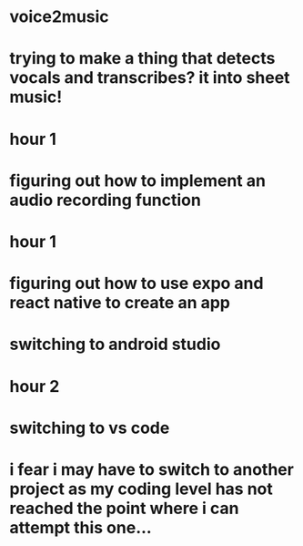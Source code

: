 # voice2music
# trying to make a thing that detects vocals and transcribes? it into sheet music!

# hour 1
# figuring out how to implement an audio recording function

# hour 1
  # figuring out how to use expo and react native to create an app
  # switching to android studio

# hour 2
  # switching to vs code
  # i fear i may have to switch to another project as my coding level has not reached the point where i can attempt this one...